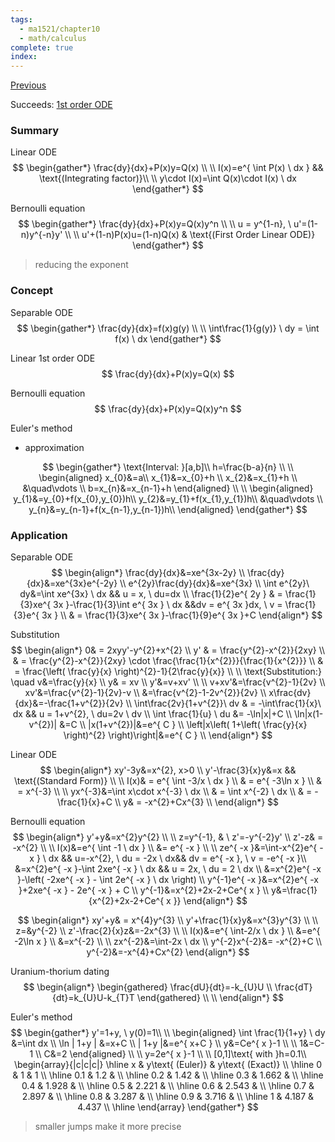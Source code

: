 ```yaml
---
tags:
  - ma1521/chapter10
  - math/calculus
complete: true
index:
---
```

[Previous](/labyrinth/notes/math/ma1521/double_integrals)

Succeeds: [1st order ODE](/labyrinth/notes/math/ma1301/1st_order_ODE)

### Summary
Linear ODE
$$
\begin{gather*}
\frac{dy}{dx}+P(x)y=Q(x) \\
\\
I(x)=e^{ \int P(x) \ dx } && \text{(Integrating factor)}\\
\\
y\cdot I(x)=\int Q(x)\cdot I(x) \ dx
\end{gather*}
$$

Bernoulli equation
$$
\begin{gather*}
\frac{dy}{dx}+P(x)y=Q(x)y^n \\
\\
u = y^{1-n}, \ u'=(1-n)y^{-n}y' \\
\\
u'+(1-n)P(x)u=(1-n)Q(x) & \text{(First Order Linear ODE)}
\end{gather*}
$$
> reducing the exponent

### Concept
Separable ODE
$$
\begin{gather*}
\frac{dy}{dx}=f(x)g(y) \\
\\
\int\frac{1}{g(y)} \ dy = \int f(x) \ dx
\end{gather*}
$$

Linear 1st order ODE
$$
\frac{dy}{dx}+P(x)y=Q(x)
$$

Bernoulli equation
$$
\frac{dy}{dx}+P(x)y=Q(x)y^n
$$

Euler's method
- approximation

$$
\begin{gather*}
\text{Interval: }[a,b]\\
h=\frac{b-a}{n} \\
\\
\begin{aligned}
x_{0}&=a\\
x_{1}&=x_{0}+h \\
x_{2}&=x_{1}+h \\
&\quad\vdots \\
b=x_{n}&=x_{n-1}+h
\end{aligned} \\
\\
\begin{aligned}
y_{1}&=y_{0}+f(x_{0},y_{0})h\\
y_{2}&=y_{1}+f(x_{1},y_{1})h\\
&\quad\vdots \\
y_{n}&=y_{n-1}+f(x_{n-1},y_{n-1})h\\
\end{aligned}
\end{gather*}
$$

### Application
Separable ODE
$$
\begin{align*}
\frac{dy}{dx}&=xe^{3x-2y} \\
\frac{dy}{dx}&=xe^{3x}e^{-2y} \\
e^{2y}\frac{dy}{dx}&=xe^{3x} \\
\int e^{2y}\ dy&=\int xe^{3x} \ dx && u = x, \ du=dx \\
\frac{1}{2}e^{ 2y } & = \frac{1}{3}xe^{ 3x }-\frac{1}{3}\int e^{ 3x } \ dx  &&dv = e^{ 3x }dx, \ v = \frac{1}{3}e^{ 3x } \\
& = \frac{1}{3}xe^{ 3x }-\frac{1}{9}e^{ 3x }+C
\end{align*}
$$

Substitution
$$
\begin{align*}
0& = 2xyy'-y^{2}+x^{2} \\
y' & = \frac{y^{2}-x^{2}}{2xy} \\
& = \frac{y^{2}-x^{2}}{2xy} \cdot \frac{\frac{1}{x^{2}}}{\frac{1}{x^{2}}} \\
& = \frac{\left( \frac{y}{x} \right)^{2}-1}{2\frac{y}{x}} \\
\\
\text{Substitution:} \quad v&=\frac{y}{x} \\
y& = xv \\
y'&=v+xv' \\
\\
v+xv'&=\frac{v^{2}-1}{2v} \\
xv'&=\frac{v^{2}-1}{2v}-v \\
&=\frac{v^{2}-1-2v^{2}}{2v} \\
x\frac{dv}{dx}&=-\frac{1+v^{2}}{2v} \\
\int\frac{2v}{1+v^{2}}\ dv & = -\int\frac{1}{x}\ dx && u = 1+v^{2}, \ du=2v \ dv \\ 
\int \frac{1}{u} \ du &= -\ln|x|+C \\
\ln|x(1-v^{2})| &=C \\
|x(1+v^{2})|&=e^{ C } \\
\left|x\left( 1+\left( \frac{y}{x} \right)^{2} \right)\right|&=e^{ C } \\
\end{align*}
$$

Linear ODE
$$
\begin{align*}
xy'-3y&=x^{2}, x>0 \\
y'-\frac{3}{x}y&=x && \text{(Standard Form)} \\
\\
I(x)& = e^{ \int -3/x \ dx  } \\
& = e^{ -3\ln x } \\
& = x^{-3} \\
\\
yx^{-3}&=\int x\cdot x^{-3} \ dx \\
& = \int x^{-2} \ dx \\
& = -\frac{1}{x}+C \\
y& = -x^{2}+Cx^{3} \\
\end{align*}
$$

Bernoulli equation
$$
\begin{align*}
y'+y&=x^{2}y^{2} \\
\\
z=y^{-1}, & \ z'=-y^{-2}y' \\
z'-z& = -x^{2} \\
\\
I(x)&=e^{ \int -1 \ dx  } \\
&= e^{ -x } \\
\\
ze^{ -x }&=\int-x^{2}e^{ -x } \ dx && u=-x^{2}, \ du = -2x \ dx&& dv = e^{ -x }, \ v = -e^{ -x }\\
&=x^{2}e^{ -x }-\int 2xe^{ -x } \ dx  && u = 2x, \ du = 2 \ dx \\
&=x^{2}e^{ -x }-\left( -2xe^{ -x } - \int 2e^{ -x } \ dx \right) \\
y^{-1}e^{ -x }&=x^{2}e^{ -x }+2xe^{ -x } - 2e^{ -x } + C \\
y^{-1}&=x^{2}+2x-2+Ce^{ x } \\
y&=\frac{1}{x^{2}+2x-2+Ce^{ x }}
\end{align*}
$$

$$
\begin{align*}
xy'+y& = x^{4}y^{3} \\
y'+\frac{1}{x}y&=x^{3}y^{3} \\
\\
z=&y^{-2} \\
z'-\frac{2}{x}z&=-2x^{3} \\
\\
I(x)&=e^{ \int-2/x \ dx } \\
&=e^{ -2\ln x } \\
&=x^{-2} \\
\\
zx^{-2}&=\int-2x \ dx \\
y^{-2}x^{-2}&= -x^{2}+C \\
y^{-2}&=-x^{4}+Cx^{2}
\end{align*}
$$

Uranium-thorium dating
$$
\begin{align*}
\begin{gathered}
\frac{dU}{dt}=-k_{U}U \\
\frac{dT}{dt}=k_{U}U-k_{T}T
\end{gathered} \\
\\
\end{align*}
$$


Euler's method
$$
\begin{gather*}
y'=1+y, \ y(0)=1\\
\\
\begin{aligned}
\int \frac{1}{1+y} \ dy &=\int dx \\
\ln | 1+y | &=x+C \\
| 1+y |&=e^{ x+C } \\
y&=Ce^{ x }-1 \\
\\
1&=C-1 \\
C&=2
\end{aligned} \\
\\
y=2e^{ x }-1 \\
\\
[0,1]\text{ with }h=0.1\\
\begin{array}{|c|c|c|}
\hline x & y\text{ (Euler)} & y\text{ (Exact)} \\
\hline 0 & 1 & 1 \\
\hline 0.1 & 1.2 &  \\
\hline 0.2 & 1.42 &  \\
\hline 0.3 & 1.662 &  \\
\hline 0.4 & 1.928 &  \\
\hline 0.5 & 2.221 &  \\
\hline 0.6 & 2.543 &  \\
\hline 0.7 & 2.897 &  \\
\hline 0.8 & 3.287 &  \\
\hline 0.9 & 3.716 &  \\
\hline 1 & 4.187 & 4.437 \\
\hline
\end{array}
\end{gather*}
$$
> smaller jumps make it more precise